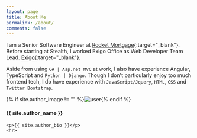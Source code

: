```yaml
---
layout: page
title: About Me
permalink: /about/
comments: false
---
```


I am a Senior Software Engineer at [Rocket Mortgage](https://www.rocketmortgage.com/){:target="_blank"}. Before starting at Stealth, I worked Exigo Office as Web Developer Team Lead. [Exigo](http://exigo.com/){:target="_blank"}.

 Aside from using `C# | Asp.net MVC` at work, I also have experience Angular, TypeScript and `Python | Django`. Though I don't particularly enjoy too much frontend tech, I do have experience with 
`JavaScript/Jquery`, `HTML`, `CSS` and `Twitter Bootstrap`.


<div class="profile {% if page.featured == true %} featured {% endif %}">
    {% if site.author_image != "" %}<img src="{{ site.author_image }}" class="profileimage" alt="user">{% endif %}
    <h4>{{ site.author_name }}</h4>
    
    <p>{{ site.author_bio }}</p>
    <hr>
</div>




